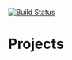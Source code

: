 [![Build Status](https://travis-ci.com/Shristik24/Projects.svg?branch=master)](https://travis-ci.com/Shristik24/Projects)
# Projects
